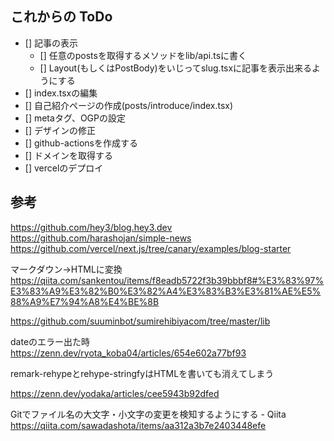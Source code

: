 ## これからの ToDo

- [] 記事の表示
  - [] 任意のpostsを取得するメソッドをlib/api.tsに書く
  - [] Layout(もしくはPostBody)をいじってslug.tsxに記事を表示出来るようにする
- [] index.tsxの編集
- [] 自己紹介ページの作成(posts/introduce/index.tsx)
- [] metaタグ、OGPの設定
- [] デザインの修正
- [] github-actionsを作成する
- [] ドメインを取得する
- [] vercelのデプロイ


## 参考
https://github.com/hey3/blog.hey3.dev
https://github.com/harashojan/simple-news
https://github.com/vercel/next.js/tree/canary/examples/blog-starter

マークダウン→HTMLに変換
https://qiita.com/sankentou/items/f8eadb5722f3b39bbbf8#%E3%83%97%E3%83%A9%E3%82%B0%E3%82%A4%E3%83%B3%E3%81%AE%E5%88%A9%E7%94%A8%E4%BE%8B

https://github.com/suuminbot/sumirehibiyacom/tree/master/lib


dateのエラー出た時
https://zenn.dev/ryota_koba04/articles/654e602a77bf93


remark-rehypeとrehype-stringfyはHTMLを書いても消えてしまう

https://zenn.dev/yodaka/articles/cee5943b92dfed

Gitでファイル名の大文字・小文字の変更を検知するようにする - Qiita
https://qiita.com/sawadashota/items/aa312a3b7e2403448efe